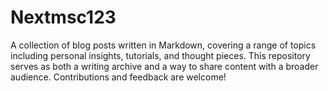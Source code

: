 # Nextmsc123
A collection of blog posts written in Markdown, covering a range of topics including personal insights, tutorials, and thought pieces. This repository serves as both a writing archive and a way to share content with a broader audience. Contributions and feedback are welcome!
